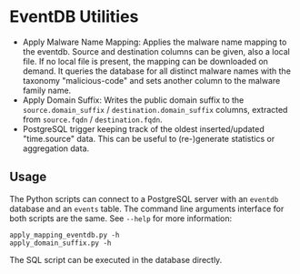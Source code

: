 <!--
SPDX-FileCopyrightText: 2019 Sebastian Wagner

SPDX-License-Identifier: AGPL-3.0-or-later
-->

EventDB Utilities
=================

- Apply Malware Name Mapping: Applies the malware name mapping to the eventdb. Source and destination columns can be given, also a local file. If no local file is present, the mapping can be downloaded on demand.
  It queries the database for all distinct malware names with the taxonomy "malicious-code" and sets another column to the malware family name.
- Apply Domain Suffix: Writes the public domain suffix to the `source.domain_suffix` / `destination.domain_suffix` columns, extracted from `source.fqdn` / `destination.fqdn`.
- PostgreSQL trigger keeping track of the oldest inserted/updated "time.source" data. This can be useful to (re-)generate statistics or aggregation data.

Usage
-----

The Python scripts can connect to a PostgreSQL server with an `eventdb` database and an `events` table. The command line arguments interface for both scripts are the same.
See `--help` for more information:

```
apply_mapping_eventdb.py -h
apply_domain_suffix.py -h
```

The SQL script can be executed in the database directly.
